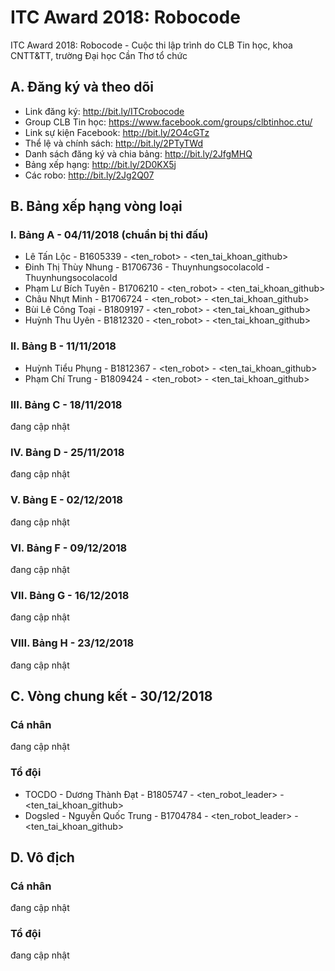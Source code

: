 # ITC Award 2018: Robocode
ITC Award 2018: Robocode - Cuộc thi lập trình do CLB Tin học, khoa CNTT&TT, trường Đại học Cần Thơ tổ chức

## A. Đăng ký và theo dõi
* Link đăng ký: http://bit.ly/ITCrobocode
* Group CLB Tin học: https://www.facebook.com/groups/clbtinhoc.ctu/
* Link sự kiện Facebook: http://bit.ly/2O4cGTz
* Thể lệ và chính sách: http://bit.ly/2PTyTWd
* Danh sách đăng ký và chia bảng: http://bit.ly/2JfgMHQ
* Bảng xếp hạng: http://bit.ly/2D0KX5j
* Các robo: http://bit.ly/2Jg2Q07

## B. Bảng xếp hạng vòng loại
### I. Bảng A - 04/11/2018 (chuẩn bị thi đấu)
* Lê Tấn Lộc - B1605339 - <ten_robot> - <ten_tai_khoan_github>
* Đinh Thị Thùy Nhung - B1706736 - Thuynhungsocolacold - Thuynhungsocolacold
* Phạm Lư Bích Tuyên - B1706210 - <ten_robot> - <ten_tai_khoan_github>
* Châu Nhựt Minh - B1706724 - <ten_robot> - <ten_tai_khoan_github>
* Bùi Lê Công Toại - B1809197 - <ten_robot> - <ten_tai_khoan_github>
* Huỳnh Thu Uyên - B1812320 - <ten_robot> - <ten_tai_khoan_github>

### II. Bảng B - 11/11/2018
* Huỳnh Tiểu Phụng - B1812367 - <ten_robot> - <ten_tai_khoan_github>
* Phạm Chí Trung - B1809424 - <ten_robot> - <ten_tai_khoan_github>

### III. Bảng C - 18/11/2018
đang cập nhật

### IV. Bảng D - 25/11/2018
đang cập nhật

### V. Bảng E - 02/12/2018
đang cập nhật

### VI. Bảng F - 09/12/2018
đang cập nhật

### VII. Bảng G - 16/12/2018
đang cập nhật

### VIII. Bảng H - 23/12/2018
đang cập nhật

## C. Vòng chung kết - 30/12/2018
### Cá nhân
đang cập nhật
### Tổ đội
* TOCDO - Dương Thành Đạt - B1805747 - <ten_robot_leader> - <ten_tai_khoan_github>
* Dogsled - Nguyễn Quốc Trung - B1704784 - <ten_robot_leader> - <ten_tai_khoan_github>

## D. Vô địch
### Cá nhân
đang cập nhật
### Tổ đội
đang cập nhật
